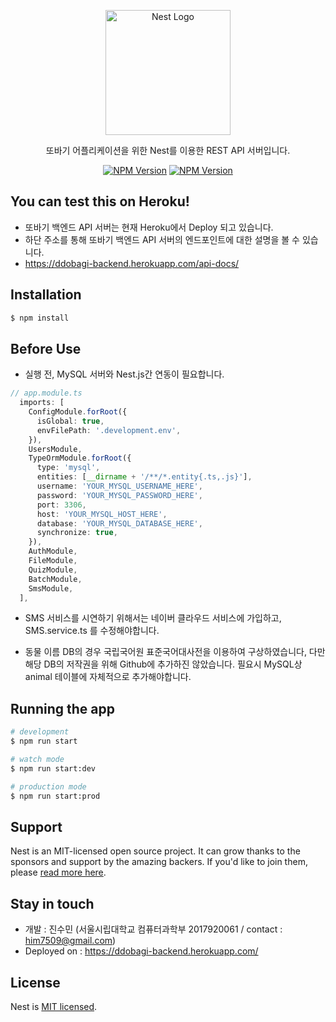 <p align="center">
  <a href="http://nestjs.com/" target="blank"><img src="https://nestjs.com/img/logo-small.svg" width="200" alt="Nest Logo" /></a>
</p>

[circleci-image]: https://img.shields.io/circleci/build/github/nestjs/nest/master?token=abc123def456
[circleci-url]: https://circleci.com/gh/nestjs/nest

  <p align="center">또바기 어플리케이션을 위한 Nest를 이용한 REST API 서버입니다.
    <p align="center">
<a href="https://www.npmjs.com/~nestjscore" target="_blank"><img src="https://img.shields.io/npm/v/@nestjs/core.svg" alt="NPM Version" /></a>
<a href="https://www.npmjs.com/~nestjscore" target="_blank"><img src="https://img.shields.io/github/package-json/v/UOS-Application-for-Seniors/ddobagi_backend" alt="NPM Version" /></a>

  <!--[![Backers on Open Collective](https://opencollective.com/nest/backers/badge.svg)](https://opencollective.com/nest#backer)
  [![Sponsors on Open Collective](https://opencollective.com/nest/sponsors/badge.svg)](https://opencollective.com/nest#sponsor)-->


## You can test this on Heroku!

- 또바기 백엔드 API 서버는 현재 Heroku에서 Deploy 되고 있습니다.
- 하단 주소를 통해 또바기 백엔드 API 서버의 엔드포인트에 대한 설명을 볼 수 있습니다.
- https://ddobagi-backend.herokuapp.com/api-docs/

## Installation

```bash
$ npm install
```

## Before Use
- 실행 전, MySQL 서버와 Nest.js간 연동이 필요합니다.
```typescript
// app.module.ts
  imports: [
    ConfigModule.forRoot({
      isGlobal: true,
      envFilePath: '.development.env',
    }),
    UsersModule,
    TypeOrmModule.forRoot({
      type: 'mysql',
      entities: [__dirname + '/**/*.entity{.ts,.js}'],
      username: 'YOUR_MYSQL_USERNAME_HERE',
      password: 'YOUR_MYSQL_PASSWORD_HERE',
      port: 3306,
      host: 'YOUR_MYSQL_HOST_HERE',
      database: 'YOUR_MYSQL_DATABASE_HERE',
      synchronize: true,
    }),
    AuthModule,
    FileModule,
    QuizModule,
    BatchModule,
    SmsModule,
  ],
```
- SMS 서비스를 시연하기 위해서는 네이버 클라우드 서비스에 가입하고, SMS.service.ts 를 수정해야합니다.

- 동물 이름 DB의 경우 국립국어원 표준국어대사전을 이용하여 구상하였습니다, 다만 해당 DB의 저작권을 위해 Github에 추가하진 않았습니다. 필요시 MySQL상 animal 테이블에 자체적으로 추가해야합니다.

## Running the app

```bash
# development
$ npm run start

# watch mode
$ npm run start:dev

# production mode
$ npm run start:prod
```



## Support

Nest is an MIT-licensed open source project. It can grow thanks to the sponsors and support by the amazing backers. If you'd like to join them, please [read more here](https://docs.nestjs.com/support).

## Stay in touch

- 개발 : 진수민 (서울시립대학교 컴퓨터과학부 2017920061 / contact : him7509@gmail.com)
- Deployed on : https://ddobagi-backend.herokuapp.com/

## License

Nest is [MIT licensed](LICENSE).
